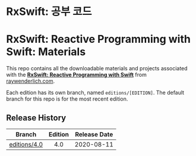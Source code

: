 # RxSwift: 공부 코드

# RxSwift: Reactive Programming with Swift: Materials

This repo contains all the downloadable materials and projects associated with the **[RxSwift: Reactive Programming with Swift](https://store.raywenderlich.com/products/rxswift)** from [raywenderlich.com](https://www.raywenderlich.com).

Each edition has its own branch, named `editions/[EDITION]`. The default branch for this repo is for the most recent edition.

## Release History

| Branch                                                                           | Edition | Release Date |
| -------------------------------------------------------------------------------- |:-------:|:------------:|
| [editions/4.0](https://github.com/raywenderlich/rxs-materials/tree/editions/4.0) | 4.0     | 2020-08-11   |

